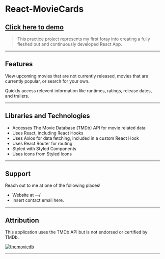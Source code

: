 
# React-MovieCards

**<a href="https://kylejvh.github.io/React-MovieCards/" target="_blank">Click here to demo</a>**
----

> This practice project represents my first foray 
into creating a fully fleshed out and continuously 
developed React App.

---

## Features

View upcoming movies that are not currently released, movies that are currently popular, or search for your own.

Quickly access relevent information like runtimes, ratings, release dates, and trailers.

---

## Libraries and Technologies
 - Accesses The Movie Database (TMDb) API for movie related data 
 - Uses React, including React Hooks
 - Uses Axios for data fetching, included in a custom React Hook
 - Uses React Router for routing 
 - Styled with Styled Components
 - Uses icons from Styled Icons

---

## Support

Reach out to me at one of the following places!

- Website at --/
- Insert contact email here.

---

## Attribution

This application uses the TMDb API but is not endorsed or certified by TMDb.

<a href="https://www.themoviedb.org/about"><img src="https://www.themoviedb.org/assets/2/v4/logos/408x161-powered-by-rectangle-green-bb4301c10ddc749b4e79463811a68afebeae66ef43d17bcfd8ff0e60ded7ce99.png" title="TMDb" alt="themoviedb"></a>

---
